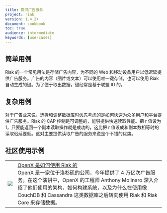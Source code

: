 ```yaml
---
title: 提供广告服务
project: riak
version: 1.4.2+
document: cookbook
toc: true
audience: intermediate
keywords: [use-cases]
---
```


## 简单用例

Riak 的一个常见用法是存储广告内容，为不同的 Web 和移动设备用户以低迟延提供广告服务。广告的内容（图片或文本）可以使用唯一键存储，也可以使用 Riak 自动生成的键。为了便于取出数据，键经常是基于联盟 ID 的。

## 复杂用例

对于广告业来说，选择和调整数据库时优先考虑的是如何快速为众多用户和平台提供广告服务。Riak 的 CAP 控制是可调整的，能够提供快速读取性能。把 r 值设为 1，只要能返回一个副本读取操作就是成功的，这比把 r 值设成和副本数相等时的读取迟延要低。这对主要提供读取广告的服务来说是个不错的优势。

## 社区使用示例

<table class="links">
  <tr>
    <td><a href="http://player.vimeo.com/video/49775483" target="_blank" title="Riak at OpenX"><img src="http://b.vimeocdn.com/ts/343/417/343417336_960.jpg"/></a>
    </td>
    <td><a href="http://player.vimeo.com/video/49775483" target="_blank" title="Riak at OpenX">OpenX 是如何使用 Riak 的</a>
    <br>
    OpenX 是一家位于洛杉矶的公司，今年提供了 4 万亿次广告服务。在这个演讲中，OpenX 的工程师 Anthony Molinaro 深入介绍了他们使用的架构，如何构建系统，以及为什么在使用像 CouchDB 和 Cassandra 这类数据库之后转向使用 Riak 和 Riak Core 来存储数据。
    </td>
  </tr>
</table>
